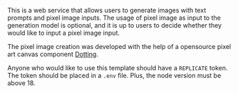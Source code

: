 This is a web service that allows users to generate images with text prompts and pixel image inputs. The usage of pixel image as input to the generation model is optional, and it is up to users to decide whether they would like to input a pixel image input.

The pixel image creation was developed with the help of a opensource pixel art canvas component [Dotting](https://github.com/hunkim98/dotting).

Anyone who would like to use this template should have a `REPLICATE` token. The token should be placed in a `.env` file. Plus, the node version must be above 18.

